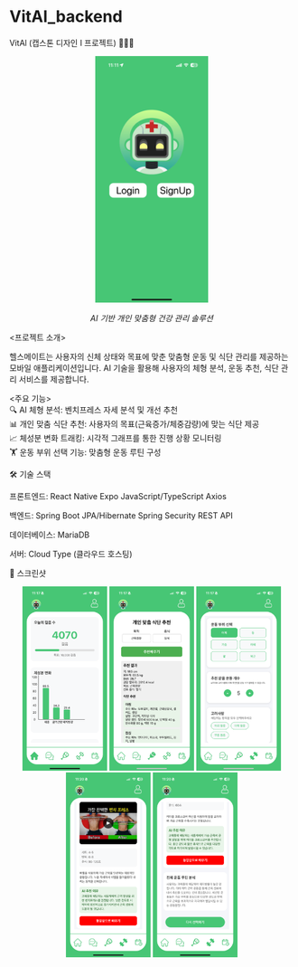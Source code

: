 # VitAl_backend
VitAl (캡스톤 디자인 I 프로젝트) 🏋️‍♂️🤖
<div align="center">
  <img src="src/screenshots/app_logo.png" width="200"/>
  <p><i>AI 기반 개인 맞춤형 건강 관리 솔루션</i></p>
</div>


<프로젝트 소개>                        

헬스메이트는 사용자의 신체 상태와 목표에 맞춘 맞춤형 운동 및 식단 관리를 제공하는 모바일 애플리케이션입니다. AI 기술을 활용해 사용자의 체형 분석, 운동 추천, 
식단 관리 서비스를 제공합니다.                                          
                                  

<주요 기능>                                                       
🔍 AI 체형 분석: 벤치프레스 자세 분석 및 개선 추천            
📊 개인 맞춤 식단 추천: 사용자의 목표(근육증가/체중감량)에 맞는 식단 제공      
📈 체성분 변화 트래킹: 시각적 그래프를 통한 진행 상황 모니터링  
🏋️ 운동 부위 선택 기능: 맞춤형 운동 루틴 구성


🛠️ 기술 스택

프론트엔드:
React Native
Expo
JavaScript/TypeScript
Axios

백엔드:
Spring Boot
JPA/Hibernate
Spring Security
REST API

데이터베이스:
MariaDB

서버:
Cloud Type (클라우드 호스팅)

📸 스크린샷 

<div align="center">
   <img src="src/screenshots/body_composition_stats.png" alt="체성분 분석 화면" width="150"/>
  <img src="src/screenshots/personal_diet_recommendation.png" alt="식단추천 화면" width="150"/>
  <img src="src/screenshots/exercise_selection.png" alt="운동 부위 선택 화면" width="150"/>
  <img src="src/screenshots/exercise1.png" alt="운동 추천 화면 1" width="150"/>
  <img src="src/screenshots/exercise2.png" alt="운동 추천 화면 2" width="150"/>
  
</div>


